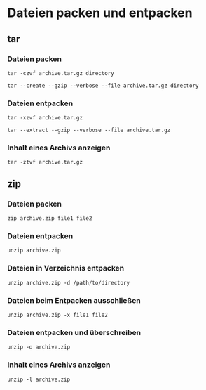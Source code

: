 # Dateien packen und entpacken

## tar

### Dateien packen

~~~
tar -czvf archive.tar.gz directory
~~~

~~~
tar --create --gzip --verbose --file archive.tar.gz directory
~~~

### Dateien entpacken

~~~
tar -xzvf archive.tar.gz
~~~

~~~
tar --extract --gzip --verbose --file archive.tar.gz
~~~

### Inhalt eines Archivs anzeigen

~~~
tar -ztvf archive.tar.gz
~~~

## zip

### Dateien packen

~~~
zip archive.zip file1 file2
~~~

### Dateien entpacken

~~~
unzip archive.zip
~~~

### Dateien in Verzeichnis entpacken

~~~
unzip archive.zip -d /path/to/directory
~~~

### Dateien beim Entpacken ausschließen

~~~
unzip archive.zip -x file1 file2
~~~

### Dateien entpacken und überschreiben

~~~
unzip -o archive.zip
~~~

### Inhalt eines Archivs anzeigen

~~~
unzip -l archive.zip
~~~
